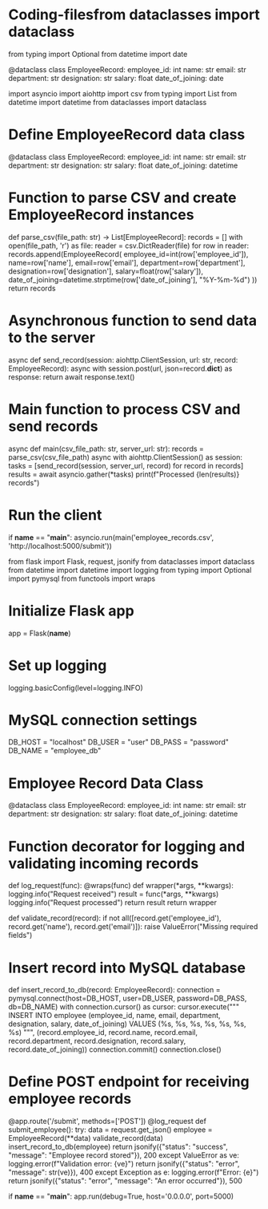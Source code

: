 # Coding-filesfrom dataclasses import dataclass
from typing import Optional
from datetime import date

@dataclass
class EmployeeRecord:
    employee_id: int
    name: str
    email: str
    department: str
    designation: str
    salary: float
    date_of_joining: date


import asyncio
import aiohttp
import csv
from typing import List
from datetime import datetime
from dataclasses import dataclass

# Define EmployeeRecord data class
@dataclass
class EmployeeRecord:
    employee_id: int
    name: str
    email: str
    department: str
    designation: str
    salary: float
    date_of_joining: datetime

# Function to parse CSV and create EmployeeRecord instances
def parse_csv(file_path: str) -> List[EmployeeRecord]:
    records = []
    with open(file_path, 'r') as file:
        reader = csv.DictReader(file)
        for row in reader:
            records.append(EmployeeRecord(
                employee_id=int(row['employee_id']),
                name=row['name'],
                email=row['email'],
                department=row['department'],
                designation=row['designation'],
                salary=float(row['salary']),
                date_of_joining=datetime.strptime(row['date_of_joining'], "%Y-%m-%d")
            ))
    return records

# Asynchronous function to send data to the server
async def send_record(session: aiohttp.ClientSession, url: str, record: EmployeeRecord):
    async with session.post(url, json=record.__dict__) as response:
        return await response.text()

# Main function to process CSV and send records
async def main(csv_file_path: str, server_url: str):
    records = parse_csv(csv_file_path)
    async with aiohttp.ClientSession() as session:
        tasks = [send_record(session, server_url, record) for record in records]
        results = await asyncio.gather(*tasks)
        print(f"Processed {len(results)} records")

# Run the client
if __name__ == "__main__":
    asyncio.run(main('employee_records.csv', 'http://localhost:5000/submit'))

from flask import Flask, request, jsonify
from dataclasses import dataclass
from datetime import datetime
import logging
from typing import Optional
import pymysql
from functools import wraps

# Initialize Flask app
app = Flask(__name__)

# Set up logging
logging.basicConfig(level=logging.INFO)

# MySQL connection settings
DB_HOST = "localhost"
DB_USER = "user"
DB_PASS = "password"
DB_NAME = "employee_db"

# Employee Record Data Class
@dataclass
class EmployeeRecord:
    employee_id: int
    name: str
    email: str
    department: str
    designation: str
    salary: float
    date_of_joining: datetime

# Function decorator for logging and validating incoming records
def log_request(func):
    @wraps(func)
    def wrapper(*args, **kwargs):
        logging.info("Request received")
        result = func(*args, **kwargs)
        logging.info("Request processed")
        return result
    return wrapper

def validate_record(record):
    if not all([record.get('employee_id'), record.get('name'), record.get('email')]):
        raise ValueError("Missing required fields")

# Insert record into MySQL database
def insert_record_to_db(record: EmployeeRecord):
    connection = pymysql.connect(host=DB_HOST, user=DB_USER, password=DB_PASS, db=DB_NAME)
    with connection.cursor() as cursor:
        cursor.execute("""
            INSERT INTO employee (employee_id, name, email, department, designation, salary, date_of_joining)
            VALUES (%s, %s, %s, %s, %s, %s, %s)
        """, (record.employee_id, record.name, record.email, record.department, record.designation, record.salary, record.date_of_joining))
    connection.commit()
    connection.close()

# Define POST endpoint for receiving employee records
@app.route('/submit', methods=['POST'])
@log_request
def submit_employee():
    try:
        data = request.get_json()
        employee = EmployeeRecord(**data)
        validate_record(data)
        insert_record_to_db(employee)
        return jsonify({"status": "success", "message": "Employee record stored"}), 200
    except ValueError as ve:
        logging.error(f"Validation error: {ve}")
        return jsonify({"status": "error", "message": str(ve)}), 400
    except Exception as e:
        logging.error(f"Error: {e}")
        return jsonify({"status": "error", "message": "An error occurred"}), 500

if __name__ == "__main__":
    app.run(debug=True, host='0.0.0.0', port=5000)
